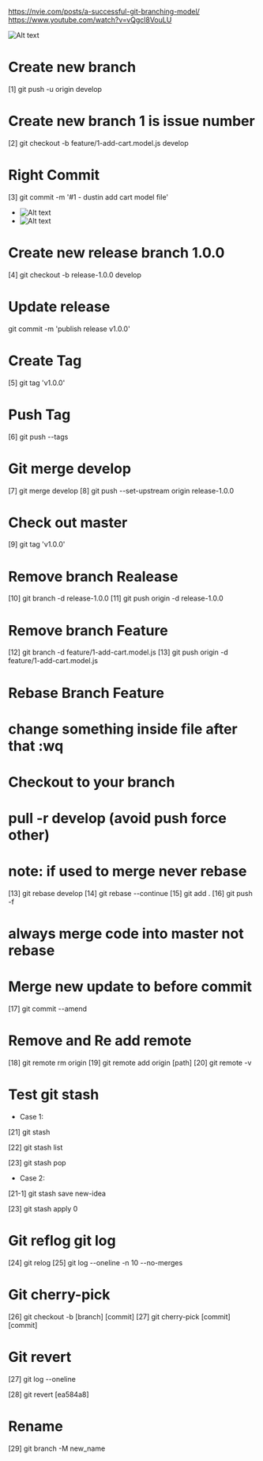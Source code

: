 https://nvie.com/posts/a-successful-git-branching-model/
https://www.youtube.com/watch?v=vQgcl8VouLU

![Alt text](image.png)

# Create new branch

[1] git push -u origin develop

# Create new branch 1 is issue number

[2] git checkout -b feature/1-add-cart.model.js develop

# Right Commit

[3] git commit -m '#1 - dustin add cart model file'

- ![Alt text](image-1.png)
- ![Alt text](image-2.png)

# Create new release branch 1.0.0

[4] git checkout -b release-1.0.0 develop

# Update release

git commit -m 'publish release v1.0.0'

# Create Tag

[5] git tag 'v1.0.0'

# Push Tag

[6] git push --tags

# Git merge develop

[7] git merge develop [8] git push --set-upstream origin release-1.0.0

# Check out master

[9] git tag 'v1.0.0'

# Remove branch Realease

[10] git branch -d release-1.0.0 [11] git push origin -d release-1.0.0

# Remove branch Feature

[12] git branch -d feature/1-add-cart.model.js [13] git push origin -d
feature/1-add-cart.model.js

# Rebase Branch Feature

# change something inside file after that :wq

# Checkout to your branch

# pull -r develop (avoid push force other)

# note: if used to merge never rebase

[13] git rebase develop [14] git rebase --continue [15] git add . [16] git push
-f

# always merge code into master not rebase

# Merge new update to before commit

[17] git commit --amend

# Remove and Re add remote

[18] git remote rm origin [19] git remote add origin [path] [20] git remote -v

# Test git stash

- Case 1:

[21] git stash

[22] git stash list

[23] git stash pop

- Case 2:

[21-1] git stash save new-idea

[23] git stash apply 0

# Git reflog git log

[24] git relog [25] git log --oneline -n 10 --no-merges

# Git cherry-pick

[26] git checkout -b [branch] [commit] [27] git cherry-pick [commit] [commit]

# Git revert

[27] git log --oneline

[28] git revert [ea584a8]

# Rename

[29] git branch -M new_name
